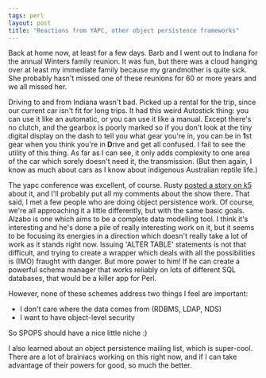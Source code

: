 ```yaml
---
tags: perl
layout: post
title: "Reactions from YAPC, other object persistence frameworks"
---
```




Back at home now, at least for a few days. Barb and I went out to Indiana for the annual Winters family reunion. It was fun, but there was a cloud hanging over at least my immediate family because my grandmother is quite sick. She probably hasn't missed one of these reunions for 60 or more years and we all missed her.

<p>Driving to and from Indiana wasn't bad. Picked up a rental for the trip, since our current car isn't fit for long trips. It had this weird Autostick thing: you can use it like an automatic, or you can use it like a manual. Except there's no clutch, and the gearbox is poorly marked so if you don't look at the tiny digital display on the dash to tell you what gear you're in, you can be in <b>1</b>st gear when you think you're in <b>D</b>rive and get all confused. I fail to see the utility of this thing. As far as I can see, it only adds complexity to one area of the car which sorely doesn't need it, the transmission. (But then again, I know as much about cars as I know about indigenous Australian reptile life.)</p>

<p>The yapc conference was excellent, of course. Rusty <a href="http://www.kuro5hin.org/?op=displaystory&sid=2000/6/25/17247/1308">posted a story on k5</a> about it, and I'll probably put all my comments about the show there. That said, I met a few people who are doing object persistence work. Of course, we're all approaching it a little differently, but with the same basic goals. Alzabo is one which aims to be a complete data modelling tool. I think it's interesting and he's done a pile of really interesting work on it, but it seems to be focusing its energies in a direction which doesn't really take a lot of work as it stands right now. Issuing 'ALTER TABLE' statements is not that difficult, and trying to create a wrapper which deals with all the possibilities is (IMO) fraught with danger. But more power to him! If he can create a powerful schema manager that works reliably on lots of different SQL databases, that would be a killer app for Perl.</p>

<p>However, none of these schemes address two things I feel are important:</p>
<ul>
<li>I don't care where the data comes from (RDBMS, LDAP, NDS)</li>
<li>I want to have object-level security </li>
</ul>

<p>So SPOPS should have a nice little niche :)</p>

<p>I also learned about an object persistence mailing list, which is super-cool. There are a lot of brainiacs working on this right now, and if I can take advantage of their powers for good, so much the better. 


